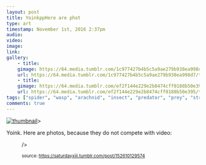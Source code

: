 ```yaml
---
layout: post
title: YoinkppHere are phot
type: art
timestamp: November 1st, 2016 2:37pm
audio: 
video: 
image: 
link: 
gallery:
	- title: 
	gimage: https://64.media.tumblr.com/1c977427b4b5c5a9ae279b938ea998d7/tumblr_inline_ofzdaiUXgr1rnrp45_540.jpg
	url: https://64.media.tumblr.com/1c977427b4b5c5a9ae279b938ea998d7/tumblr_inline_ofzdaiUXgr1rnrp45_540.jpg
	- title: 
	gimage: https://64.media.tumblr.com/ef2f144e229e2b8474cff0188b50e395/tumblr_inline_ofzdamgiJT1rnrp45_540.jpg
	url: https://64.media.tumblr.com/ef2f144e229e2b8474cff0188b50e395/tumblr_inline_ofzdamgiJT1rnrp45_540.jpg
tags: ["spider", "wasp", "arachnid", "insect", "predator", "prey", "strike", "Camoflauge", "macro", "photography", "art"]
comments: true
---
```

[![thumbnail](http://i3.ytimg.com/vi/lJ2PsS-DpRw/hqdefault.jpg)](https://www.youtube.com/watch?v=lJ2PsS-DpRw)>
    
Yoink.
Here are photos, because they do not compete with video:
<figure data-orig-width="3612" data-orig-height="2681" class="tmblr-full">/> 
  
<small>source: https://saturdayxiii.tumblr.com/post/152610129574</small>